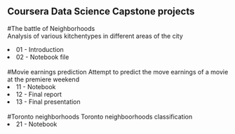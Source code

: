 ## Coursera Data Science Capstone projects

#The battle of Neighborhoods <br>
Analysis of various kitchentypes in different areas of the city
<li>01 - Introduction</li>
<li>02 - Notebook file</li>
<br>
#Movie earnings prediction
Attempt to predict the move earnings of a movie at the premiere weekend
<li>11 - Notebook</li>
<li>12 - Final report</li>
<li>13 - Final presentation</li>
<br>
#Toronto neighborhoods
Toronto neighboorhoods classification
<li>21 - Notebook</li>
